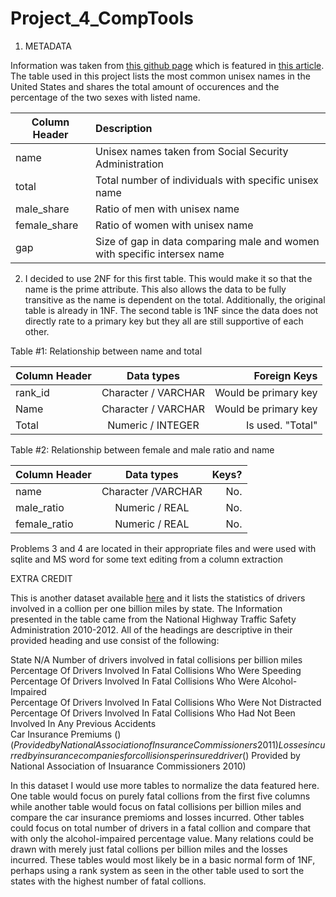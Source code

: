 # Project_4_CompTools

1. METADATA

Information was taken from [this github page](https://github.com/fivethirtyeight/data/tree/master/unisex-names) which is featured in [this article](https://fivethirtyeight.com/features/there-are-922-unisex-names-in-america-is-yours-one-of-them/). The table used in this project lists the most common unisex names in the United States and shares the total amount of occurences and the percentage of the two sexes with listed name. 

| Column Header    | Description                                                              | 
| ---------------- |:-------------------------------------------------------------------------| 
| name             | Unisex names taken from Social Security Administration                   | 
| total            |    Total number of individuals with specific unisex name                 | 
| male_share       | Ratio of men with unisex name                                            | 
| female_share     | Ratio of women with unisex name                                          |
| gap              | Size of gap in data comparing male and women with specific intersex name |


2.  I decided to use 2NF for this first table. This would make it so that the name is the prime attribute. This also allows the data to be fully transitive as the name is dependent on the total. Additionally, the original table is already in 1NF. The second table is 1NF since the data does not directly rate to a primary key but they all are still supportive of each other.

Table #1: Relationship between name and total

| Column Header    | Data types           |  Foreign Keys           |
| ---------------- |:--------------------:| -----------------------:|
| rank_id          | Character / VARCHAR| Would be primary key    |
| Name             | Character / VARCHAR  | Would be primary key    |
| Total            | Numeric / INTEGER    | Is used. "Total"        |

Table #2: Relationship between female and male ratio and name 

| Column Header    | Data types           | Keys?                   |
| ---------------- |:--------------------:| -----------------------:|
| name             | Character /VARCHAR   | No.                     |
| male_ratio       | Numeric / REAL       | No.                     |
| female_ratio     | Numeric / REAL       | No.                     |


Problems 3 and 4 are located in their appropriate files and were used with sqlite and MS word for some text editing from a column extraction

EXTRA CREDIT

This is another dataset available [here](https://github.com/fivethirtyeight/data/blob/master/bad-drivers/bad-drivers.csv) and it lists the statistics of drivers involved in a collion per one billion miles by state. The Information presented in the table came from the National Highway Traffic Safety Administration 2010-2012. All of the headings are descriptive in their  provided heading and use consist of the following: 

State	N/A
Number of drivers involved in fatal collisions per billion miles	
Percentage Of Drivers Involved In Fatal Collisions Who Were Speeding	
Percentage Of Drivers Involved In Fatal Collisions Who Were Alcohol-Impaired	
Percentage Of Drivers Involved In Fatal Collisions Who Were Not Distracted	
Percentage Of Drivers Involved In Fatal Collisions Who Had Not Been Involved In Any Previous Accidents	
Car Insurance Premiums ($)	(Provided by National Association of Insurance Commissioners 2011)
Losses incurred by insurance companies for collisions per insured driver ($)	Provided by National Association of Insuarance Commissioners 2010)

In this dataset I would use more tables to normalize the data featured here. One table would focus on purely fatal collions from the first five columns while another table would focus on fatal collisions per billion miles and compare the car insurance premioms and losses incurred. Other tables could focus on total number of drivers in a fatal collion and compare that with only the alcohol-impaired percentage value. Many relations could be drawn with merely just fatal collions per billion miles and the losses incurred. These tables would most likely be in a basic normal form of 1NF, perhaps using a rank system as seen in the other table used to sort the states with the highest number of fatal collions. 
